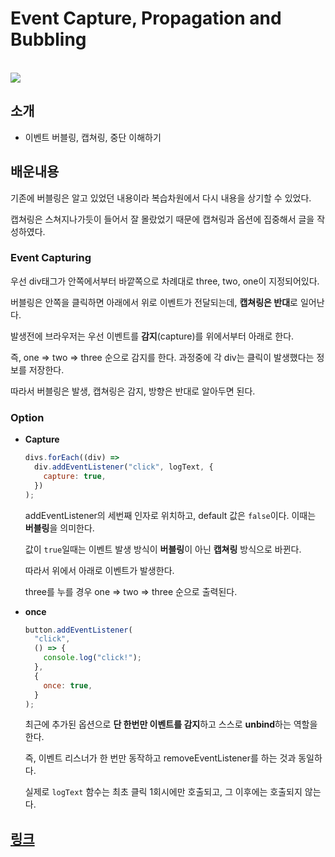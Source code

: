 # Event Capture, Propagation and Bubbling

<br>

<img src="https://i.postimg.cc/SK0wLSsp/image.png">

## 소개

- 이벤트 버블링, 캡쳐링, 중단 이해하기

## 배운내용

기존에 버블링은 알고 있었던 내용이라 복습차원에서 다시 내용을 상기할 수 있었다.

캡쳐링은 스쳐지나가듯이 들어서 잘 몰랐었기 때문에 캡쳐링과 옵션에 집중해서 글을 작성하였다.

### Event Capturing

우선 div태그가 안쪽에서부터 바깥쪽으로 차례대로 three, two, one이 지정되어있다.

버블링은 안쪽을 클릭하면 아래에서 위로 이벤트가 전달되는데, **캡쳐링은 반대**로 일어난다.

발생전에 브라우저는 우선 이벤트를 **감지**(capture)를 위에서부터 아래로 한다.

즉, one => two => three 순으로 감지를 한다. 과정중에 각 div는 클릭이 발생했다는 정보를 저장한다.

따라서 버블링은 발생, 캡쳐링은 감지, 방향은 반대로 알아두면 된다.

### Option

- **Capture**

  ```js
  divs.forEach((div) =>
    div.addEventListener("click", logText, {
      capture: true,
    })
  );
  ```

  addEventListener의 세번째 인자로 위치하고, default 값은 `false`이다. 이때는 **버블링**을 의미한다.

  값이 `true`일때는 이벤트 발생 방식이 **버블링**이 아닌 **캡쳐링** 방식으로 바뀐다.

  따라서 위에서 아래로 이벤트가 발생한다.

  three를 누를 경우 one => two => three 순으로 출력된다.

- **once**

  ```js
  button.addEventListener(
    "click",
    () => {
      console.log("click!");
    },
    {
      once: true,
    }
  );
  ```

  최근에 추가된 옵션으로 **단 한번만 이벤트를 감지**하고 스스로 **unbind**하는 역할을 한다.

  즉, 이벤트 리스너가 한 번만 동작하고 removeEventListener를 하는 것과 동일하다.

  실제로 `logText` 함수는 최초 클릭 1회시에만 호출되고, 그 이후에는 호출되지 않는다.

## [링크](https://marvelous-scone-c5e7ef.netlify.app)
